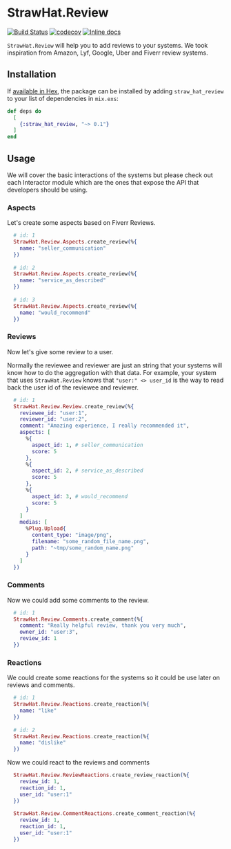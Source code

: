 # StrawHat.Review

[![Build Status](https://travis-ci.org/straw-hat-team/straw_hat_review.svg?branch=master)](https://travis-ci.org/straw-hat-team/straw_hat_review)
[![codecov](https://codecov.io/gh/straw-hat-team/straw_hat_review/branch/master/graph/badge.svg)](https://codecov.io/gh/straw-hat-team/straw_hat_review)
[![Inline docs](http://inch-ci.org/github/straw-hat-team/straw_hat_review.svg)](http://inch-ci.org/github/straw-hat-team/straw_hat_review)

`StrawHat.Review` will help you to add reviews to your systems. We took
inspiration from Amazon, Lyf, Google, Uber and Fiverr review systems. 

## Installation

If [available in Hex](https://hex.pm/docs/publish), the package can be installed
by adding `straw_hat_review` to your list of dependencies in `mix.exs`:

```elixir
def deps do
  [
    {:straw_hat_review, "~> 0.1"}
  ]
end
```

## Usage

We will cover the basic interactions of the systems but please check out
each Interactor module which are the ones that expose the API that developers
should be using.

### Aspects

Let's create some aspects based on Fiverr Reviews.

```elixir
  # id: 1  
  StrawHat.Review.Aspects.create_review(%{
    name: "seller_communication"
  })  
  
  # id: 2  
  StrawHat.Review.Aspects.create_review(%{
    name: "service_as_described"
  })
  
  # id: 3
  StrawHat.Review.Aspects.create_review(%{
    name: "would_recommend"
  })
```

### Reviews

Now let's give some review to a user.

Normally the reviewee and reviewer are just an string that your systems will 
know how to do the aggregation with that data. For example, your system that
uses `StrawHat.Review` knows that `"user:" <> user_id` is the way to read back
the user id of the reviewee and reviewer.

```elixir
  # id: 1
  StrawHat.Review.Review.create_review(%{
    reviewee_id: "user:1",
    reviewer_id: "user:2",
    comment: "Amazing experience, I really recommended it",
    aspects: [
      %{
        aspect_id: 1, # seller_communication
        score: 5
      }, 
      %{
        aspect_id: 2, # service_as_described
        score: 5
      },
      %{
        aspect_id: 3, # would_recommend
        score: 5
      }
    ]
    medias: [
      %Plug.Upload{
        content_type: "image/png",
        filename: "some_random_file_name.png",
        path: "~tmp/some_random_name.png"
      }
    ]
  })
```

### Comments

Now we could add some comments to the review.

```elixir
  # id: 1
  StrawHat.Review.Comments.create_comment(%{
    comment: "Really helpful review, thank you very much",
    owner_id: "user:3",
    review_id: 1
  })
```

### Reactions

We could create some reactions for the systems so it could be use later
on reviews and comments.

```elixir
  # id: 1
  StrawHat.Review.Reactions.create_reaction(%{
    name: "like"
  })
  
  # id: 2
  StrawHat.Review.Reactions.create_reaction(%{
    name: "dislike"
  })
```

Now we could react to the reviews and comments

```elixir
  StrawHat.Review.ReviewReactions.create_review_reaction(%{
    review_id: 1,
    reaction_id: 1,
    user_id: "user:1"
  })
  
  StrawHat.Review.CommentReactions.create_comment_reaction(%{
    review_id: 1,
    reaction_id: 1,
    user_id: "user:1"
  })
```
